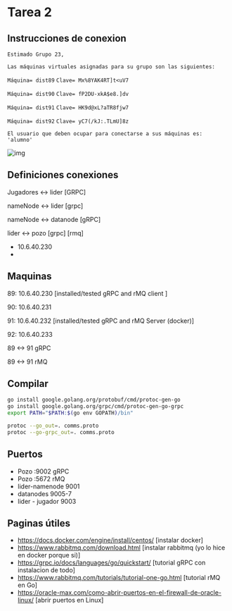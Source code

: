 # Tarea 2

## Instrucciones de conexion

`Estimado Grupo 23,`

`Las máquinas virtuales asignadas para su grupo son las siguientes:`

`Máquina= dist89`
`Clave= Mx%8YAK4RT]t<uV7`

`Máquina= dist90`
`Clave= fP2DU-xkA$e8.]dv`

`Máquina= dist91`
`Clave= HK9d@xL?aTR8fjw7`

`Máquina= dist92`
`Clave= yC7(/kJ:.TLmU]8z`

`El usuario que deben ocupar para conectarse a sus máquinas es: 'alumno'`

![img](https://cdn.discordapp.com/attachments/887425574195310594/906198590551121940/unknown.png)

## Definiciones conexiones

Jugadores <-> lider [GRPC]

nameNode <-> lider [grpc]

nameNode <-> datanode [gRPC]

lider <-> pozo [grpc] [rmq]

- 10.6.40.230
- 

## Maquinas

89: 10.6.40.230 [installed/tested gRPC and rMQ client ]

90: 10.6.40.231

91: 10.6.40.232 [installed/tested gRPC and rMQ Server (docker)]

92: 10.6.40.233

89 <-> 91 gRPC

89 <-> 91 rMQ

## Compilar

```bash
go install google.golang.org/protobuf/cmd/protoc-gen-go
go install google.golang.org/grpc/cmd/protoc-gen-go-grpc
export PATH="$PATH:$(go env GOPATH)/bin"
```

```bash
protoc --go_out=. comms.proto
protoc --go-grpc_out=. comms.proto
```



## Puertos

- Pozo :9002 gRPC
- Pozo :5672 rMQ
- lider-namenode 9001
- datanodes 9005-7
- lider - jugador 9003

## Paginas útiles

- https://docs.docker.com/engine/install/centos/ [instalar docker]
- https://www.rabbitmq.com/download.html [instalar rabbitmq (yo lo hice en docker porque si)]
- https://grpc.io/docs/languages/go/quickstart/ [tutorial gRPC con instalacion de todo]
- https://www.rabbitmq.com/tutorials/tutorial-one-go.html [tutorial rMQ en Go]
- https://oracle-max.com/como-abrir-puertos-en-el-firewall-de-oracle-linux/ [abrir puertos en Linux]

